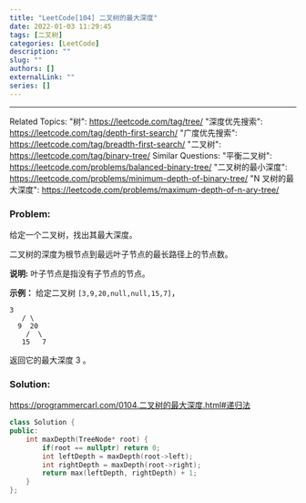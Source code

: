 ```yaml
---
title: "LeetCode[104] 二叉树的最大深度"
date: 2022-01-03 11:29:45
tags: [二叉树]
categories: [LeetCode]
description: ""
slug: ""
authors: []
externalLink: ""
series: []
---
```


---
Related Topics:
  "树": https://leetcode.com/tag/tree/
  "深度优先搜索": https://leetcode.com/tag/depth-first-search/
  "广度优先搜索": https://leetcode.com/tag/breadth-first-search/
  "二叉树": https://leetcode.com/tag/binary-tree/
Similar Questions:
  "平衡二叉树": https://leetcode.com/problems/balanced-binary-tree/
  "二叉树的最小深度": https://leetcode.com/problems/minimum-depth-of-binary-tree/
  "N 叉树的最大深度": https://leetcode.com/problems/maximum-depth-of-n-ary-tree/

### Problem:

给定一个二叉树，找出其最大深度。

二叉树的深度为根节点到最远叶子节点的最长路径上的节点数。

**说明:** 叶子节点是指没有子节点的节点。

**示例：**
给定二叉树 `[3,9,20,null,null,15,7]`，

```
3
   / \
  9  20
    /  \
   15   7
```

返回它的最大深度 3 。

<!--more-->

### Solution:

https://programmercarl.com/0104.二叉树的最大深度.html#递归法

```c++
class Solution {
public:
    int maxDepth(TreeNode* root) {
        if(root == nullptr) return 0;
        int leftDepth = maxDepth(root->left);
        int rightDepth = maxDepth(root->right);
        return max(leftDepth, rightDepth) + 1;
    }
};
```

